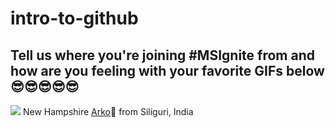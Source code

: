 # intro-to-github

## Tell us where you're joining #MSIgnite from and how are you feeling with your favorite GIFs below 😎😎😎😎😎
![](https://media.giphy.com/media/l41JK10Ccw26RV9PW/giphy.gif)
New Hampshire
[Arko](https://twitter.com/arkodyutisaha)📍 from Siliguri, India 



